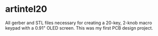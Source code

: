 # artintel20
All gerber and STL files necessary for creating a 20-key, 2-knob macro keypad with a 0.91" OLED screen. This was my first PCB design project.
